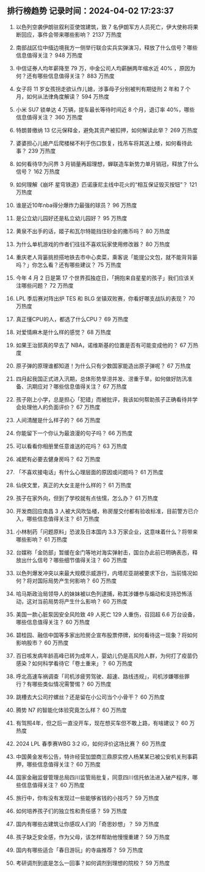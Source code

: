 
## 排行榜趋势 记录时间：2024-04-02 17:23:37
  
  1. 以色列空袭伊朗驻叙利亚使馆建筑，致 7 名伊朗军方人员死亡，伊大使称将果断回应，事件会带来哪些影响？ 2137 万热度
    
  2. 南部战区位中缅边境我方一侧举行联合实兵实弹演习，释放了什么信号？哪些信息值得关注？ 948 万热度
    
  3. 中信证券人均年薪降至 79 万，中金公司人均薪酬两年缩水近 40% ，原因为何？还有哪些信息值得关注？ 883 万热度
    
  4. 女子将 11 岁女孩拐走欲认作儿媳，涉事母子分别被判有期徒刑 2 年和 7 个月，如何从法律角度解读？ 594 万热度
    
  5. 小米 SU7 锁单达 4 万辆，提车最长等待时间近 8 个月，退订率 40%，哪些信息值得关注？ 360 万热度
    
  6. 特朗普缴纳 13 亿元保释金，避免其资产被扣押，如何解读此举？ 269 万热度
    
  7. 婆婆担心儿媳产后爬楼梯不利于伤口恢复，找吊车将其送上楼，如何看待此事？ 239 万热度
    
  8. 如何看待华为问界 3 月销量再超理想，蝉联造车新势力单月销冠，释放了什么信号？ 162 万热度
    
  9. 如何理解《崩坏 星穹铁道》匹诺康尼主线中花火的“相互保证毁灭按钮”？ 121 万热度
    
  10. 谁是近10年nba得分爆炸力最强的球员？ 96 万热度
    
  11. 是公立幼儿园好还是私立幼儿园好？ 95 万热度
    
  12. 黄泉不出手的话，姬子和瓦尔特能挡住砂金的撒币吗？ 80 万热度
    
  13. 为什么单机游戏的作者们往往不喜欢玩家使用修改器？ 80 万热度
    
  14. 重庆老人背篓挑担搭地铁去市中心卖菜，乘客说「能提公文包，就不能背背篓吗？」你怎么看？还有哪些建议？ 75 万热度
    
  15. 今年 4 月 2 日是第 17 个世界孤独症日，「拥抱来自星星的孩子」我们应该关注哪些问题？ 72 万热度
    
  16. LPL 季后赛对阵出炉 TES 和 BLG 坐镇双败赛，你看好哪支战队的表现？ 70 万热度
    
  17. 真正懂CPU的人，都选了什么CPU？ 69 万热度
    
  18. 对爱情麻木是什么样的感觉？ 68 万热度
    
  19. 如果王治郅真的早去了 NBA，诺维斯基的位置是否有可能变成他的？ 67 万热度
    
  20. 原子弹的原理谁都知道！为什么只有少数国家能造出原子弹呢？ 67 万热度
    
  21. 四月起我国正式进入汛期，总体形势旱涝并发、涝重于旱，如何做好防汛准备、汛期应对？哪些信息值得关注？ 67 万热度
    
  22. 孩子刚上小学，总是担心「犯错」而被批评，我该如何帮助孩子正确看待并学会处理他人的负面评价？ 67 万热度
    
  23. 人间清醒是什么样子的？ 66 万热度
    
  24. 你能留下一个你认为最浪漫的句子吗？ 66 万热度
    
  25. 可以看看你相册里任意谁送的花吗？ 63 万热度
    
  26. 减肥有必要去健身房吗？ 62 万热度
    
  27. 「不喜欢接电话」有什么心理层面的原因或问题吗？ 61 万热度
    
  28. 仙侠文里，真正的大女主是什么样的？ 61 万热度
    
  29. 孩子在家外向，但到了学校就有点怯懦，怎么办？ 61 万热度
    
  30. 开发商回应南昌 3 人被大风吹坠楼，称房屋交付都有验收标准，目前警方已介入，哪些信息值得关注？ 61 万热度
    
  31. 小林制药「问题原料」恐波及日本国内 3.3 万家企业，这意味着什么？将带来哪些影响？ 61 万热度
    
  32. 台媒称「金防部」暂缓在金门等地对海实弹射击，国台办此前已明确表态，释放出什么信号？哪些细节值得关注？ 60 万热度
    
  33. 以色列爆发冲突以来最大规模示威游行，内塔尼亚胡被要求下台，当前情况如何？将对国际局势产生何影响？ 60 万热度
    
  34. 哈马斯政治局领导人的妹妹被以色列逮捕，称其涉嫌参与煽动和支持恐怖活动，这对当前局势将产生什么影响？ 60 万热度
    
  35. 美国一款心脏泵因安全风险致 49 人死亡 129 人重伤，召回超 6.6 万台设备，哪些信息值得关注？ 60 万热度
    
  36. 碧桂园、融信中国等多家出险房企宣布股票停牌，如何看待这一现象？将如何影响股市？ 60 万热度
    
  37. 百日咳发病年龄高峰已转为成年人，婴幼儿仍是高风险人群，为何打了疫苗仍感染？如何科学看待它「卷土重来」？ 60 万热度
    
  38. 呼北高速车祸调查「司机涉疲劳驾驶、超速、路线违规」，司机涉嫌哪些罪行？有哪些类似情况需警惕？ 60 万热度
    
  39. 跳槽去大公司拧螺丝？还是留在小公司当个小骨干？ 60 万热度
    
  40. 腾势 N7 的智能化体验究竟怎么样？ 60 万热度
    
  41. 有驾照4年，但之后一直没开车，现在想买车但不敢上路，有啥建议？ 60 万热度
    
  42. 2024 LPL 春季赛WBG 3:2 iG，如何评价这场比赛？ 60 万热度
    
  43. 中国黄金发布公告，特许经营加盟商三鼎原实控人杨某某已被公安机关刑事羁押，哪些信息值得关注？ 60 万热度
    
  44. 国家金融监督管理总局四川监管局批复，同意四川信托依法进入破产程序，哪些信息值得关注？ 60 万热度
    
  45. 旅行中，你有没有发现过一些能够省钱的小技巧？ 59 万热度
    
  46. 如何培养孩子们的独立性和责任感？ 59 万热度
    
  47. 国内有哪些古建筑让你感叹人们的「奇思妙想」？ 59 万热度
    
  48. 孩子缺乏安全感，作为父母，该怎样帮助他慢慢重建？ 59 万热度
    
  49. 国内有哪些适合「春日游玩」的寺庙推荐？ 59 万热度
    
  50. 考研调剂到底是怎么一回事？如何调剂到理想的院校？ 59 万热度
    